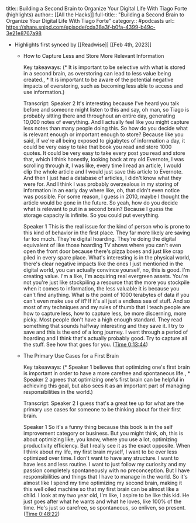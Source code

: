 title:: Building a Second Brain to Organize Your Digital Life With Tiago Forte (highlights)
author:: [[All the Hacks]]
full-title:: "Building a Second Brain to Organize Your Digital Life With Tiago Forte"
category:: #podcasts
url:: https://share.snipd.com/episode/cda38a3f-b0fa-4399-b49c-3e21e8767a98

- Highlights first synced by [[Readwise]] [[Feb 4th, 2023]]
	- How to Capture Less and Store More Relevant Information
	  
	  Key takeaways:
	  (* It is important to be selective with what is stored in a second brain, as overstoring can lead to less value being created., * It is important to be aware of the potential negative impacts of overstoring, such as becoming less able to access and use information.)
	  
	  Transcript:
	  Speaker 2
	  It's interesting because I've heard you talk before and someone might listen to this and say, oh man, so Tiago is probably sitting there and throughout an entire day, generating 10,000 notes of everything. And I actually feel like you might capture less notes than many people doing this. So how do you decide what is relevant enough or important enough to store? Because like you said, if we're all being exposed to gigabytes of information a day, it could be very easy to take that book you read and store 1000 quotes. It could be very easy to take every post you read and store that, which I think honestly, looking back at my old Evernote, I was scrolling through it, I was like, every time I read an article, I would clip the whole article and I would just save this article to Evernote. And then I just had a database of articles, I didn't know what they were for. And I think I was probably overzealous in my storing of information in an early day where like, oh, that didn't even notice was possible. For some reason, I guess in 2010, maybe I thought the article would be gone in the future. So yeah, how do you decide what is relevant to put in a second brain? Because I guess the storage capacity is infinite. So you could put everything.
	  
	  Speaker 1
	  This is the real issue for the kind of person who is prone to this kind of behavior in the first place. They far more likely are saving far too much. They're digital hoarding. They're doing the digital equivalent of like those hoarding TV shows where you can't even open the front door because there's pizza boxes and just like crap piled in every spare place. What's interesting is in the physical world, there's clear negative impacts like the ones I just mentioned in the digital world, you can actually convince yourself, no, this is good. I'm creating value. I'm a like, I'm acquiring real evergreen assets. You're not you're just like stockpiling a resource that the more you stockpile when it comes to information, the less valuable it is because you can't find anything. What is the point of 1000 terabytes of data if you can't even make use of it? If it's all just a endless sea of stuff. And so most of my techniques and my rules of thumb that I teach people are how to capture less, how to capture less, be more discerning, more picky. Most people don't have a high enough standard. They read something that sounds halfway interesting and they save it. I try to save and this is the end of a long journey. I went through a period of hoarding and I think that's actually probably good. Try to capture all the stuff. See how that goes for you. ([Time 0:13:44](https://share.snipd.com/snip/1624bfd0-2773-4aaf-bb40-c2bdea25488c))
	- The Primary Use Cases for a First Brain
	  
	  Key takeaways:
	  (* Speaker 1 believes that optimizing one's first brain is important in order to have a more carefree and spontaneous life., * Speaker 2 agrees that optimizing one's first brain can be helpful in achieving this goal, but also sees it as an important part of managing responsibilities in the world.)
	  
	  Transcript:
	  Speaker 2
	  I guess that's a great tee up for what are the primary use cases for someone to be thinking about for their first brain.
	  
	  Speaker 1
	  So it's a funny thing because this book is in the self improvement category or business. But you might think, oh, this is about optimizing like, you know, where you use a lot, optimizing productivity efficiency. But I really see it as the exact opposite. When I think about my life, my first brain myself, I want to be ever less optimized over time. I don't want to have any structure. I want to have less and less routine. I want to just follow my curiosity and my passion completely spontaneously with no preconception. But I have responsibilities and things that I have to manage in the world. So it's almost like I spend my time optimizing my second brain, making it this well oiled machine so that my first brain can be almost like a child. I look at my two year old, I'm like, I aspire to be like this kid. He just goes after what he wants and what he loves, like 100% of the time. He's just so carefree, so spontaneous, so enliven, so present. ([Time 0:48:22](https://share.snipd.com/snip/fc297d75-bec9-4167-9cb6-f9af2fe3ed6e))